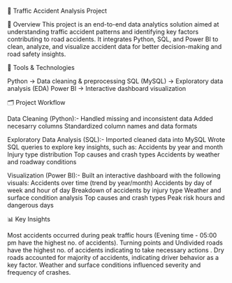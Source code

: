 

🚦 Traffic Accident Analysis Project

📌 Overview
This project is an end-to-end data analytics solution aimed at understanding traffic accident patterns and identifying key factors contributing to road accidents.
It integrates Python, SQL, and Power BI to clean, analyze, and visualize accident data for better decision-making and road safety insights.

🧰 Tools & Technologies

Python → Data cleaning & preprocessing
SQL (MySQL) → Exploratory data analysis (EDA)
Power BI → Interactive dashboard visualization


🗂️ Project Workflow

Data Cleaning (Python):-
Handled missing and inconsistent data
Added necesarry columns
Standardized column names and data formats

Exploratory Data Analysis (SQL):-
Imported cleaned data into MySQL
Wrote SQL queries to explore key insights, such as:
Accidents by year and month
Injury type distribution
Top causes and crash types
Accidents by weather and roadway conditions


Visualization (Power BI):-
Built an interactive dashboard with the following visuals:
Accidents over time (trend by year/month)
Accidents by day of week and hour of day
Breakdown of accidents by injury type
Weather and surface condition analysis
Top causes and crash types
Peak risk hours and dangerous days


📊 Key Insights

Most accidents occurred during peak traffic hours (Evening time - 05:00 pm have the highest no. of accidents).
Turning points and Undivided roads have the highest no. of accidents indicating to take necessary actions .
Dry roads accounted for majority of accidents, indicating driver behavior as a key factor.
Weather and surface conditions influenced severity and frequency of crashes.

